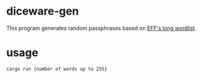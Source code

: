 # diceware-gen
This program generates random passphrases based on
[EFF's long wordlist](https://www.eff.org/deeplinks/2016/07/new-wordlists-random-passphrases).

# usage
`cargo run {number of words up to 255}`
